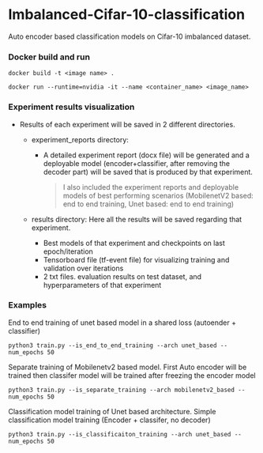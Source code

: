 # Imbalanced-Cifar-10-classification
Auto encoder based classification models on Cifar-10 imbalanced dataset.


### Docker build and run
```
docker build -t <image name> .

docker run --runtime=nvidia -it --name <container_name> <image_name>
```

### Experiment results visualization

- Results of each experiment will be saved in 2 different directories. 
    - experiment_reports directory: 
      - A detailed experiment report (docx file) will be generated and a deployable model (encoder+classifier, after removing the decoder part) will be saved that is produced by that experiment.

        > I also included the experiment reports and deployable models of best performing scenarios 
            (MobilenetV2 based: end to end training, Unet based: end to end training) 

    - results directory: Here all the results will be saved regarding that experiment.
      - Best models of that experiment and checkpoints on last epoch/iteration
      - Tensorboard file (tf-event file) for visualizing training and validation over iterations
      - 2 txt files. evaluation results on test dataset, and hyperparameters of that experiment

### Examples
End to end training of unet based model in a shared loss (autoender + classifier)
```
python3 train.py --is_end_to_end_training --arch unet_based --num_epochs 50
```

Separate training of Mobilenetv2 based model. First Auto encoder will be trained then classifer model will be trained after freezing the encoder model
```
python3 train.py --is_separate_training --arch mobilenetv2_based --num_epochs 50
```

Classification model training of Unet based architecture. Simple classification model training (Encoder + classifer, no decoder) 
```
python3 train.py --is_classificaiton_training --arch unet_based --num_epochs 50
```
